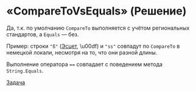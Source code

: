 # «CompareToVsEquals» (Решение)
Да, т.к. по умолчанию `CompareTo` выполняется с учётом региональных стандартов, а `Equals` — без.

Пример: строки `"ß"` ([Эсцет](http://ru.wikipedia.org/wiki/%D0%AD%D1%81%D1%86%D0%B5%D1%82), \u00df) и `"ss"` совпадут по `CompareTo` в немецкой локали, несмотря на то, что они разной длины.

Выполнение оператора `==` совпадает с поведением метода `String.Equals`.

[Задача](./CompareToVsEquals-Q.md)
